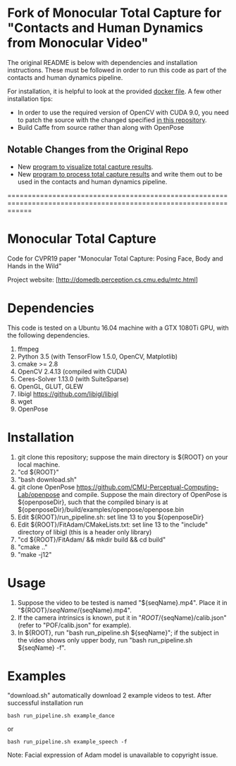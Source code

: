 # Fork of Monocular Total Capture for "Contacts and Human Dynamics from Monocular Video"

The original README is below with dependencies and installation instructions. These must be followed in order to run this code as part of the contacts and human dynamics pipeline.

For installation, it is helpful to look at the provided [docker file](https://github.com/CMU-Perceptual-Computing-Lab/MonocularTotalCapture/blob/master/Dockerfile). A few other installation tips:
* In order to use the required version of OpenCV with CUDA 9.0, you need to patch the source with the changed specified [in this repository](https://github.com/davidstutz/opencv-2.4-cuda-9-patch).
* Build Caffe from source rather than along with OpenPose

## Notable Changes from the Original Repo
* New [program to visualize total capture results](./FitAdam/viz_results.cpp).
* New [program to process total capture results](./FitAdam/process_results.cpp) and write them out to be used in the contacts and human dynamics pipeline.

==================================================================================================================

# Monocular Total Capture
Code for CVPR19 paper "Monocular Total Capture: Posing Face, Body and Hands in the Wild"

Project website: [<http://domedb.perception.cs.cmu.edu/mtc.html>]

# Dependencies
This code is tested on a Ubuntu 16.04 machine with a GTX 1080Ti GPU, with the following dependencies.
1. ffmpeg
2. Python 3.5 (with TensorFlow 1.5.0, OpenCV, Matplotlib)
3. cmake >= 2.8
4. OpenCV 2.4.13 (compiled with CUDA)
5. Ceres-Solver 1.13.0 (with SuiteSparse)
6. OpenGL, GLUT, GLEW
7. libigl <https://github.com/libigl/libigl>
8. wget
9. OpenPose

# Installation
1. git clone this repository; suppose the main directory is ${ROOT} on your local machine.
2. "cd ${ROOT}"
3. "bash download.sh"
4. git clone OpenPose <https://github.com/CMU-Perceptual-Computing-Lab/openpose> and compile. Suppose the main directory of OpenPose is ${openposeDir}, such that the compiled binary is at ${openposeDir}/build/examples/openpose/openpose.bin
5. Edit ${ROOT}/run_pipeline.sh: set line 13 to you ${openposeDir}
4. Edit ${ROOT}/FitAdam/CMakeLists.txt: set line 13 to the "include" directory of libigl (this is a header only library)
5. "cd ${ROOT}/FitAdam/ && mkdir build && cd build"
6. "cmake .."
7. "make -j12"

# Usage
1. Suppose the video to be tested is named "${seqName}.mp4". Place it in "${ROOT}/${seqName}/${seqName}.mp4".
2. If the camera intrinsics is known, put it in "${ROOT}/${seqName}/calib.json" (refer to "POF/calib.json" for example).
3. In ${ROOT}, run "bash run_pipeline.sh ${seqName}"; if the subject in the video shows only upper body, run "bash run_pipeline.sh ${seqName} -f".

# Examples
"download.sh" automatically download 2 example videos to test. After successful installation run
```
bash run_pipeline.sh example_dance
```
or
```
bash run_pipeline.sh example_speech -f
```

Note: Facial expression of Adam model is unavailable to copyright issue.
